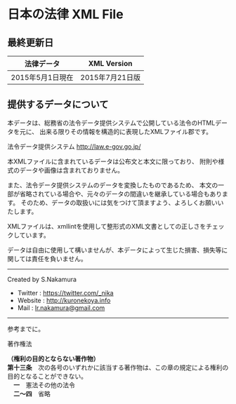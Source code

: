 # 日本の法律 XML File 

## 最終更新日

|法律データ|XML Version|
|---|---|
|2015年5月1日現在|2015年7月21日版|

## 提供するデータについて

本データは、総務省の法令データ提供システムで公開している法令のHTMLデータを元に、
出来る限りその情報を構造的に表現したXMLファイル郡です。

法令データ提供システム http://law.e-gov.go.jp/

本XMLファイルに含まれているデータは公布文と本文に限っており、
附則や様式のデータや画像は含まれておりません。

また、法令データ提供システムのデータを変換したものであるため、
本文の一部が省略されている場合や、元々のデータの間違いを継承している場合もあります。
そのため、データの取扱いには気をつけて頂ますよう、よろしくお願いいたします。

XMLファイルは、xmllintを使用して整形式のXML文書としての正しさをチェックしています。

データは自由に使用して構いませんが、本データによって生じた損害、損失等に関しては責任を負いません。

---------------------------------------------------------------------------------------------------

Created by S.Nakamura

* Twitter : https://twitter.com/_nika
* Website : http://kuronekoya.info
* Mail : lr.nakamura@gmail.com

---------------------------------------------------------------------------------------------------
参考までに。  

著作権法
  
**（権利の目的とならない著作物）**  
__第十三条__　次の各号のいずれかに該当する著作物は、この章の規定による権利の目的となることができない。  
　**一**　憲法その他の法令  
　**二～四**　省略
